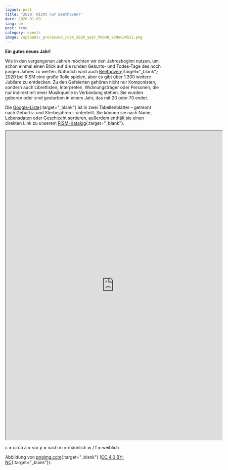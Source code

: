 ```yaml
---
layout: post
title: "2020: Nicht nur Beethoven!"
date: 2020-01-09
lang: de
post: true
category: events
image: /uploads/_processed_/csm_2020_year_PNG40_9c0e624551.png
---
```



**Ein gutes neues Jahr!**

Wie in den vergangenen Jahren möchten wir den Jahresbeginn nutzen, um schon einmal einen Blick auf die runden Geburts- und Todes-Tage des noch jungen Jahres zu werfen. Natürlich wird auch [Beethoven](https://opac.rism.info/search?View=rism&q=Beethoven,%20Ludwig%20van){:target="_blank"} 2020 bei RISM eine große Rolle spielen, aber es gibt über 1.300 weitere Jubliare zu entdecken. Zu den Gefeierten gehören nicht nur Komponisten, sondern auch Librettisten, Interpreten, Widmungsträger oder Personen, die nur indirekt mit einer Musikquelle in Verbindung stehen. Sie wurden geboren oder sind gestorben in einem Jahr, das mit 20 oder 70 endet.

Die [Google-Liste](https://docs.google.com/spreadsheets/d/1qA387xfjPIN6idKQtWDA0b78MkmfWoOMeEXo2VKh5lM/edit?usp=sharing){:target="_blank"} ist in zwei Tabellenblätter – getrennt nach Geburts- und Sterbejahren – unterteilt. Sie können sie nach Name, Lebensdaten oder Geschlecht sortieren, außerdem enthält sie einen direkten Link zu unserem [RISM-Katalog](https://opac.rism.info/){:target="_blank"}.



<iframe src="https://docs.google.com/spreadsheets/d/e/2PACX-1vQ5jb_JINwr4EdKBFB-LY8QENuy6-yxWeZThh8_sWwhhDf9T-diqsr5UqVxosz7cyrfWrvNVRfF8bkB/pubhtml?widget=true&amp;headers=false" width="700" height="1000"></iframe>

c = circa
a = vor
p = nach
m = männlich
w / f = weiblich

Abbildung von [pngimg.com](http://pngimg.com/download/80755){:target="_blank"} ([CC 4.0 BY-NC](https://creativecommons.org/licenses/by-nc/4.0/){:target="_blank"}).